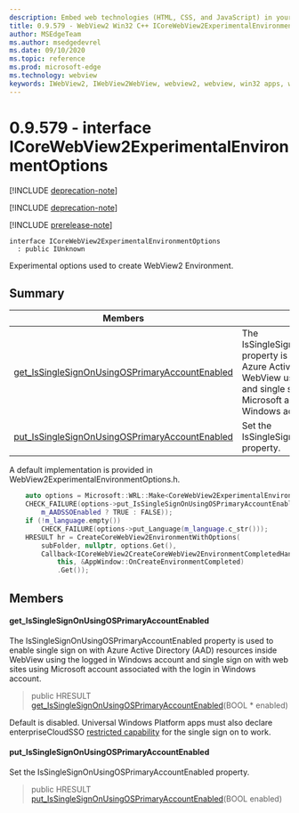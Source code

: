 ```yaml
---
description: Embed web technologies (HTML, CSS, and JavaScript) in your native applications with the Microsoft Edge WebView2 control
title: 0.9.579 - WebView2 Win32 C++ ICoreWebView2ExperimentalEnvironmentOptions
author: MSEdgeTeam
ms.author: msedgedevrel
ms.date: 09/10/2020
ms.topic: reference
ms.prod: microsoft-edge
ms.technology: webview
keywords: IWebView2, IWebView2WebView, webview2, webview, win32 apps, win32, edge, ICoreWebView2, ICoreWebView2Controller, browser control, edge html, ICoreWebView2ExperimentalEnvironmentOptions
---
```


# 0.9.579 - interface ICoreWebView2ExperimentalEnvironmentOptions 

[!INCLUDE [deprecation-note](../../includes/deprecation-note.md)]

[!INCLUDE [deprecation-note](../../includes/deprecation-note.md)]

[!INCLUDE [prerelease-note](../../includes/prerelease-note.md)]

```
interface ICoreWebView2ExperimentalEnvironmentOptions
  : public IUnknown
```

Experimental options used to create WebView2 Environment.

## Summary

 Members                        | Descriptions
--------------------------------|---------------------------------------------
[get_IsSingleSignOnUsingOSPrimaryAccountEnabled](#get_issinglesignonusingosprimaryaccountenabled) | The IsSingleSignOnUsingOSPrimaryAccountEnabled property is used to enable single sign on with Azure Active Directory (AAD) resources inside WebView using the logged in Windows account and single sign on with web sites using Microsoft account associated with the login in Windows account.
[put_IsSingleSignOnUsingOSPrimaryAccountEnabled](#put_issinglesignonusingosprimaryaccountenabled) | Set the IsSingleSignOnUsingOSPrimaryAccountEnabled property.

A default implementation is provided in WebView2ExperimentalEnvironmentOptions.h.

```cpp
    auto options = Microsoft::WRL::Make<CoreWebView2ExperimentalEnvironmentOptions>();
    CHECK_FAILURE(options->put_IsSingleSignOnUsingOSPrimaryAccountEnabled(
        m_AADSSOEnabled ? TRUE : FALSE));
    if (!m_language.empty())
        CHECK_FAILURE(options->put_Language(m_language.c_str()));
    HRESULT hr = CreateCoreWebView2EnvironmentWithOptions(
        subFolder, nullptr, options.Get(),
        Callback<ICoreWebView2CreateCoreWebView2EnvironmentCompletedHandler>(
            this, &AppWindow::OnCreateEnvironmentCompleted)
            .Get());
```

## Members

#### get_IsSingleSignOnUsingOSPrimaryAccountEnabled 

The IsSingleSignOnUsingOSPrimaryAccountEnabled property is used to enable single sign on with Azure Active Directory (AAD) resources inside WebView using the logged in Windows account and single sign on with web sites using Microsoft account associated with the login in Windows account.

> public HRESULT [get_IsSingleSignOnUsingOSPrimaryAccountEnabled](#get_issinglesignonusingosprimaryaccountenabled)(BOOL * enabled)

Default is disabled. Universal Windows Platform apps must also declare enterpriseCloudSSO [restricted capability](https://docs.microsoft.com/windows/uwp/packaging/app-capability-declarations#restricted-capabilities) for the single sign on to work.

#### put_IsSingleSignOnUsingOSPrimaryAccountEnabled 

Set the IsSingleSignOnUsingOSPrimaryAccountEnabled property.

> public HRESULT [put_IsSingleSignOnUsingOSPrimaryAccountEnabled](#put_issinglesignonusingosprimaryaccountenabled)(BOOL enabled)

